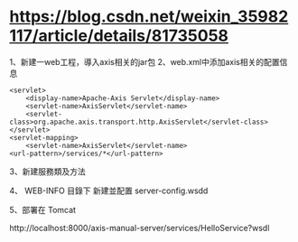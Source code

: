 # https://blog.csdn.net/weixin_35982117/article/details/81735058

1、新建一web工程，導入axis相关的jar包
2、web.xml中添加axis相关的配置信息

	<servlet>  
	    <display-name>Apache-Axis Servlet</display-name>  
	    <servlet-name>AxisServlet</servlet-name>  
	    <servlet-class>org.apache.axis.transport.http.AxisServlet</servlet-class>  
	</servlet>  
	<servlet-mapping>  
	    <servlet-name>AxisServlet</servlet-name>  
	<url-pattern>/services/*</url-pattern>  

3、新建服務類及方法

4、	WEB-INFO 目錄下 新建並配置 server-config.wsdd

5、部署在 Tomcat

http://localhost:8000/axis-manual-server/services/HelloService?wsdl



	